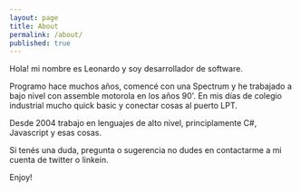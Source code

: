 ```yaml
---
layout: page
title: About
permalink: /about/
published: true
---
```


Hola! mi nombre es Leonardo y soy desarrollador de software.

Programo hace muchos años, comencé con una Spectrum y he trabajado a bajo nivel con assemble motorola en los años 90'.
En mis días de colegio industrial mucho quick basic y conectar cosas al puerto LPT.

Desde 2004 trabajo en lenguajes de alto nivel, principlamente C#, Javascript y esas cosas.

Si tenés una duda, pregunta o sugerencia no dudes en contactarme a mi cuenta de twitter o linkein.

Enjoy!


